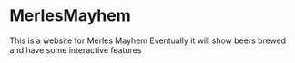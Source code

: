 # MerlesMayhem
This is a website for Merles Mayhem
Eventually it will show beers brewed and have some interactive features
